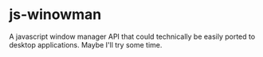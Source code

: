 # js-winowman
A javascript window manager API that could technically be easily ported to desktop applications. Maybe I'll try some time.
